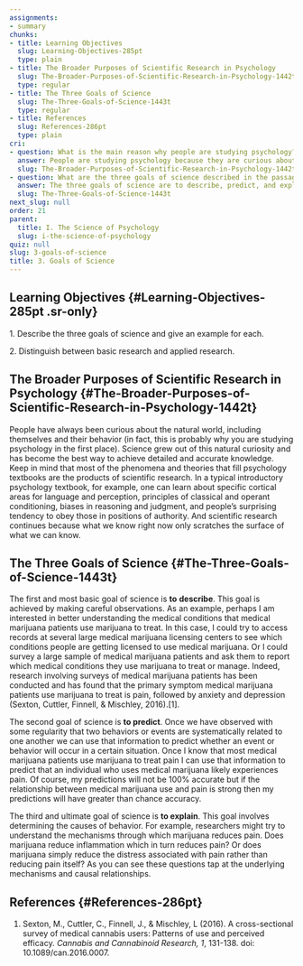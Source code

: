 ```yaml
---
assignments:
- summary
chunks:
- title: Learning Objectives
  slug: Learning-Objectives-285pt
  type: plain
- title: The Broader Purposes of Scientific Research in Psychology
  slug: The-Broader-Purposes-of-Scientific-Research-in-Psychology-1442t
  type: regular
- title: The Three Goals of Science
  slug: The-Three-Goals-of-Science-1443t
  type: regular
- title: References
  slug: References-286pt
  type: plain
cri:
- question: What is the main reason why people are studying psychology?
  answer: People are studying psychology because they are curious about the natural world and human behavior.
  slug: The-Broader-Purposes-of-Scientific-Research-in-Psychology-1442t
- question: What are the three goals of science described in the passage?
  answer: The three goals of science are to describe, predict, and explain.
  slug: The-Three-Goals-of-Science-1443t
next_slug: null
order: 21
parent:
  title: I. The Science of Psychology
  slug: i-the-science-of-psychology
quiz: null
slug: 3-goals-of-science
title: 3. Goals of Science
---
```


## Learning Objectives {#Learning-Objectives-285pt .sr-only} 

<i-callout variant="info" title="Learning Objectives">

1\. Describe the three goals of science and give an example for each.

2\. Distinguish between basic research and applied research.

</i-callout>

## The Broader Purposes of Scientific Research in Psychology {#The-Broader-Purposes-of-Scientific-Research-in-Psychology-1442t} 

People have always been curious about the natural world, including themselves and their behavior (in fact, this is probably why you are studying psychology in the first place). Science grew out of this natural curiosity and has become the best way to achieve detailed and accurate knowledge. Keep in mind that most of the phenomena and theories that fill psychology textbooks are the products of scientific research. In a typical introductory psychology textbook, for example, one can learn about specific cortical areas for language and perception, principles of classical and operant conditioning, biases in reasoning and judgment, and people’s surprising tendency to obey those in positions of authority. And scientific research continues because what we know right now only scratches the surface of what we can know.

## The Three Goals of Science {#The-Three-Goals-of-Science-1443t} 

The first and most basic goal of science is **to** **describe**. This goal is achieved by making careful observations. As an example, perhaps I am interested in better understanding the medical conditions that medical marijuana patients use marijuana to treat. In this case, I could try to access records at several large medical marijuana licensing centers to see which conditions people are getting licensed to use medical marijuana. Or I could survey a large sample of medical marijuana patients and ask them to report which medical conditions they use marijuana to treat or manage. Indeed, research involving surveys of medical marijuana patients has been conducted and has found that the primary symptom medical marijuana patients use marijuana to treat is pain, followed by anxiety and depression (Sexton, Cuttler, Finnell, & Mischley, 2016).\[1\].

The second goal of science is **to predict**. Once we have observed with some regularity that two behaviors or events are systematically related to one another we can use that information to predict whether an event or behavior will occur in a certain situation. Once I know that most medical marijuana patients use marijuana to treat pain I can use that information to predict that an individual who uses medical marijuana likely experiences pain. Of course, my predictions will not be 100% accurate but if the relationship between medical marijuana use and pain is strong then my predictions will have greater than chance accuracy. 

The third and ultimate goal of science is **to explain**. This goal involves determining the causes of behavior. For example, researchers might try to understand the mechanisms through which marijuana reduces pain. Does marijuana reduce inflammation which in turn reduces pain? Or does marijuana simply reduce the distress associated with pain rather than reducing pain itself? As you can see these questions tap at the underlying mechanisms and causal relationships.

## References {#References-286pt} 

1.  Sexton, M., Cuttler, C., Finnell, J., & Mischley, L (2016). A cross-sectional survey of medical cannabis users: Patterns of use and perceived efficacy. _Cannabis and Cannabinoid Research, 1_, 131-138. doi: 10.1089/can.2016.0007.

